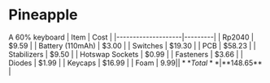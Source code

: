 # Pineapple
A 60% keyboard
| Item               | Cost    |
|--------------------|---------|
| Rp2040 | $9.59  |
| Battery (110mAh)   | $3.00   |
| Switches           | $19.30  |
| PCB                | $58.23  |
| Stabilizers        | $9.50   |
| Hotswap Sockets    | $0.99   |
| Fasteners          | $3.66   |
| Diodes             | $1.99   |
| Keycaps            | $16.99  |
| Foam               | $9.99   |
| **Total**          | **$148.65** |
